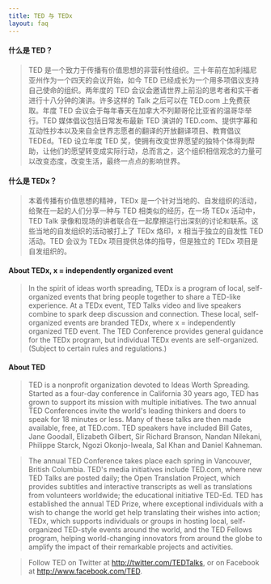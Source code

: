 ```yaml
---
title: TED 与 TEDx
layout: faq
---
```


#### 什么是 TED？
> TED 是一个致力于传播有价值思想的非营利性组织。三十年前在加利福尼亚州作为一个四天的会议开始，如今 TED 已经成长为一个用多项倡议支持自己使命的组织。两年度的 TED 会议会邀请世界上前沿的思考者和实干者进行十八分钟的演讲。许多这样的 Talk 之后可以在 TED.com 上免费获取。年度 TED 会议会于每年春天在加拿大不列颠哥伦比亚省的温哥华举行。TED 媒体倡议包括日常发布最新 TED 演讲的 TED.com、提供字幕和互动性抄本以及来自全世界志愿者的翻译的开放翻译项目、教育倡议 TEDEd。TED 设立年度 TED 奖，使拥有改变世界愿望的独特个体得到帮助，让他们的愿望转变成实际行动，总而言之，这个组织相信观念的力量可以改变态度，改变生活，最终一点点的影响世界。

#### 什么是 TEDx？
> 本着传播有价值思想的精神，TEDx 是一个针对当地的、自发组织的活动，给聚在一起的人们分享一种与 TED 相类似的经历，在一场 TEDx 活动中，TED Talk 录像和现场的讲者联合在一起摩擦运行出深刻的讨论和联系。这些当地的自发组织的活动被打上了 TEDx 烙印，x 相当于独立的自发性 TED 活动。TED 会议为 TEDx 项目提供总体的指导，但是独立的 TEDx 项目是自发组织的。

#### About TEDx, x = independently organized event

> In the spirit of ideas worth spreading, TEDx is a program of local, self-organized events that bring people together to share a TED-like experience. At a TEDx event, TED Talks video and live speakers combine to spark deep discussion and connection. These local, self-organized events are branded TEDx, where x = independently organized TED event. The TED Conference provides general guidance for the TEDx program, but individual TEDx events are self-organized. (Subject to certain rules and regulations.)

#### About TED
> TED is a nonprofit organization devoted to Ideas Worth Spreading. Started as a four-day conference in California 30 years ago, TED has grown to support its mission with multiple initiatives. The two annual TED Conferences invite the world's leading thinkers and doers to speak for 18 minutes or less. Many of these talks are then made available, free, at TED.com. TED speakers have included Bill Gates, Jane Goodall, Elizabeth Gilbert, Sir Richard Branson, Nandan Nilekani, Philippe Starck, Ngozi Okonjo-Iweala, Sal Khan and Daniel Kahneman.

> The annual TED Conference takes place each spring in Vancouver, British Columbia. TED's media initiatives include TED.com, where new TED Talks are posted daily; the Open Translation Project, which provides subtitles and interactive transcripts as well as translations from volunteers worldwide; the educational initiative TED-Ed. TED has established the annual TED Prize, where exceptional individuals with a wish to change the world get help translating their wishes into action; TEDx, which supports individuals or groups in hosting local, self- organized TED-style events around the world, and the TED Fellows program, helping world-changing innovators from around the globe to amplify the impact of their remarkable projects and activities.

> Follow TED on Twitter at http://twitter.com/TEDTalks, or on Facebook at http://www.facebook.com/TED.